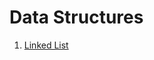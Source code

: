 # Data Structures

1. [Linked List](https://pyliaorachel.github.io/blog/notes/datastructure/2016/10/08/linked-list-basic.html)
